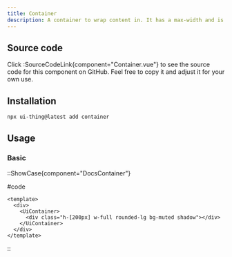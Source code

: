 ```yaml
---
title: Container
description: A container to wrap content in. It has a max-width and is centered by default.
---
```


## Source code

Click :SourceCodeLink{component="Container.vue"} to see the source code for this component on GitHub. Feel free to copy it and adjust it for your own use.

## Installation

```bash
npx ui-thing@latest add container
```

## Usage

### Basic

::ShowCase{component="DocsContainer"}

#code

```vue [DocsContainer.vue]
<template>
  <div>
    <UiContainer>
      <div class="h-[200px] w-full rounded-lg bg-muted shadow"></div>
    </UiContainer>
  </div>
</template>
```

::
